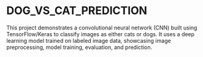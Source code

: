 # DOG_VS_CAT_PREDICTION
This project demonstrates a convolutional neural network (CNN) built using TensorFlow/Keras to classify images as either cats or dogs. It uses a deep learning model trained on labeled image data, showcasing image preprocessing, model training, evaluation, and prediction.
